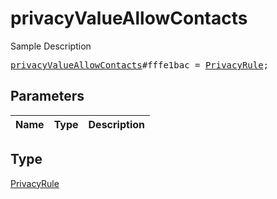 # privacyValueAllowContacts

Sample Description

<pre>
<a href="../constructor/privacyValueAllowContacts.md">privacyValueAllowContacts</a>#fffe1bac = <a href="../type/PrivacyRule.md">PrivacyRule</a>;
</pre>

## Parameters

| Name | Type | Description |
|------|:----:|-------------|

## Type

[PrivacyRule](../type/PrivacyRule.md)
